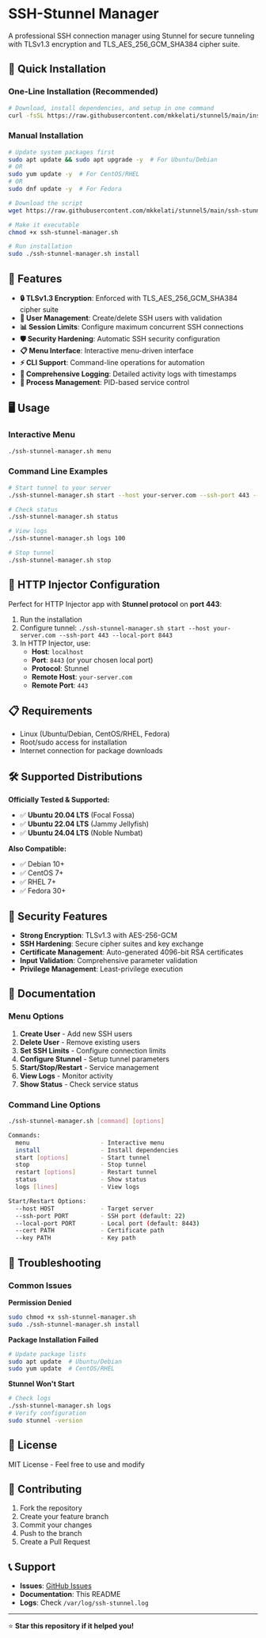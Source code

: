 # SSH-Stunnel Manager

A professional SSH connection manager using Stunnel for secure tunneling with TLSv1.3 encryption and TLS_AES_256_GCM_SHA384 cipher suite.

## 🚀 Quick Installation

### One-Line Installation (Recommended)

```bash
# Download, install dependencies, and setup in one command
curl -fsSL https://raw.githubusercontent.com/mkkelati/stunnel5/main/install.sh | sudo bash
```

### Manual Installation

```bash
# Update system packages first
sudo apt update && sudo apt upgrade -y  # For Ubuntu/Debian
# OR
sudo yum update -y  # For CentOS/RHEL
# OR  
sudo dnf update -y  # For Fedora

# Download the script
wget https://raw.githubusercontent.com/mkkelati/stunnel5/main/ssh-stunnel-manager.sh

# Make it executable
chmod +x ssh-stunnel-manager.sh

# Run installation
sudo ./ssh-stunnel-manager.sh install
```

## 🎯 Features

- **🔒 TLSv1.3 Encryption**: Enforced with TLS_AES_256_GCM_SHA384 cipher suite
- **👥 User Management**: Create/delete SSH users with validation
- **📊 Session Limits**: Configure maximum concurrent SSH connections
- **🛡️ Security Hardening**: Automatic SSH security configuration
- **📋 Menu Interface**: Interactive menu-driven interface
- **⚡ CLI Support**: Command-line operations for automation
- **📝 Comprehensive Logging**: Detailed activity logs with timestamps
- **🔧 Process Management**: PID-based service control

## 🖥️ Usage

### Interactive Menu
```bash
./ssh-stunnel-manager.sh menu
```

### Command Line Examples
```bash
# Start tunnel to your server
./ssh-stunnel-manager.sh start --host your-server.com --ssh-port 443 --local-port 8443

# Check status
./ssh-stunnel-manager.sh status

# View logs
./ssh-stunnel-manager.sh logs 100

# Stop tunnel
./ssh-stunnel-manager.sh stop
```

## 🔧 HTTP Injector Configuration

Perfect for HTTP Injector app with **Stunnel protocol** on **port 443**:

1. Run the installation
2. Configure tunnel: `./ssh-stunnel-manager.sh start --host your-server.com --ssh-port 443 --local-port 8443`
3. In HTTP Injector, use:
   - **Host**: `localhost`
   - **Port**: `8443` (or your chosen local port)
   - **Protocol**: Stunnel
   - **Remote Host**: `your-server.com`
   - **Remote Port**: `443`

## 📋 Requirements

- Linux (Ubuntu/Debian, CentOS/RHEL, Fedora)
- Root/sudo access for installation
- Internet connection for package downloads

## 🛠️ Supported Distributions

**Officially Tested & Supported:**
- ✅ **Ubuntu 20.04 LTS** (Focal Fossa)
- ✅ **Ubuntu 22.04 LTS** (Jammy Jellyfish)  
- ✅ **Ubuntu 24.04 LTS** (Noble Numbat)

**Also Compatible:**
- ✅ Debian 10+
- ✅ CentOS 7+
- ✅ RHEL 7+
- ✅ Fedora 30+

## 🔐 Security Features

- **Strong Encryption**: TLSv1.3 with AES-256-GCM
- **SSH Hardening**: Secure cipher suites and key exchange
- **Certificate Management**: Auto-generated 4096-bit RSA certificates
- **Input Validation**: Comprehensive parameter validation
- **Privilege Management**: Least-privilege execution

## 📖 Documentation

### Menu Options
1. **Create User** - Add new SSH users
2. **Delete User** - Remove existing users  
3. **Set SSH Limits** - Configure connection limits
4. **Configure Stunnel** - Setup tunnel parameters
5. **Start/Stop/Restart** - Service management
6. **View Logs** - Monitor activity
7. **Show Status** - Check service status

### Command Line Options
```bash
./ssh-stunnel-manager.sh [command] [options]

Commands:
  menu                    - Interactive menu
  install                 - Install dependencies
  start [options]         - Start tunnel
  stop                    - Stop tunnel
  restart [options]       - Restart tunnel
  status                  - Show status
  logs [lines]            - View logs

Start/Restart Options:
  --host HOST             - Target server
  --ssh-port PORT         - SSH port (default: 22)
  --local-port PORT       - Local port (default: 8443)
  --cert PATH             - Certificate path
  --key PATH              - Key path
```

## 🐛 Troubleshooting

### Common Issues

**Permission Denied**
```bash
sudo chmod +x ssh-stunnel-manager.sh
sudo ./ssh-stunnel-manager.sh install
```

**Package Installation Failed**
```bash
# Update package lists
sudo apt update  # Ubuntu/Debian
sudo yum update  # CentOS/RHEL
```

**Stunnel Won't Start**
```bash
# Check logs
./ssh-stunnel-manager.sh logs
# Verify configuration
sudo stunnel -version
```

## 📝 License

MIT License - Feel free to use and modify

## 🤝 Contributing

1. Fork the repository
2. Create your feature branch
3. Commit your changes
4. Push to the branch
5. Create a Pull Request

## 📞 Support

- **Issues**: [GitHub Issues](https://github.com/mkkelati/stunnel5/issues)
- **Documentation**: This README
- **Logs**: Check `/var/log/ssh-stunnel.log`

---

⭐ **Star this repository if it helped you!**
